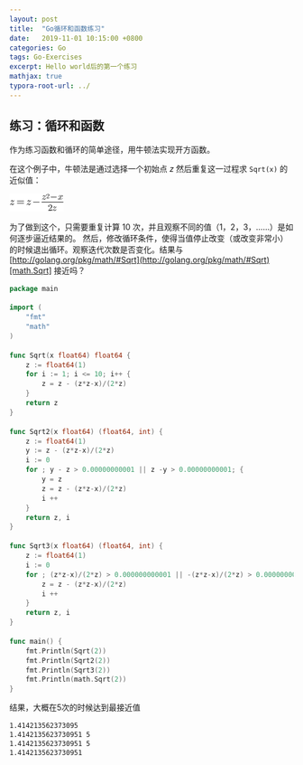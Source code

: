 ```yaml
---
layout: post
title:  "Go循环和函数练习"
date:   2019-11-01 10:15:00 +0800
categories: Go
tags: Go-Exercises
excerpt: Hello world后的第一个练习
mathjax: true
typora-root-url: ../
---
```


## 练习：循环和函数

作为练习函数和循环的简单途径，用牛顿法实现开方函数。

在这个例子中，牛顿法是通过选择一个初始点 *z* 然后重复这一过程求 `Sqrt(x)` 的近似值：

![img](/assets/images/newton.png)

为了做到这个，只需要重复计算 10 次，并且观察不同的值（1，2，3，……）是如何逐步逼近结果的。 然后，修改循环条件，使得当值停止改变（或改变非常小）的时候退出循环。观察迭代次数是否变化。结果与 [http://golang.org/pkg/math/#Sqrt](http://golang.org/pkg/math/#Sqrt)[math.Sqrt] 接近吗？

```go
package main

import (
	"fmt"
	"math"
)

func Sqrt(x float64) float64 {
	z := float64(1)
	for i := 1; i <= 10; i++ {
		z = z - (z*z-x)/(2*z)
	}
	return z
}

func Sqrt2(x float64) (float64, int) {
	z := float64(1)
	y := z - (z*z-x)/(2*z)
	i := 0
	for ; y - z > 0.00000000001 || z -y > 0.00000000001; {
		y = z
		z = z - (z*z-x)/(2*z)
		i ++
	}
	return z, i
}

func Sqrt3(x float64) (float64, int) {
	z := float64(1)
	i := 0
	for ; (z*z-x)/(2*z) > 0.000000000001 || -(z*z-x)/(2*z) > 0.000000000001; {
		z = z - (z*z-x)/(2*z)
		i ++
	}
	return z, i
}

func main() {
	fmt.Println(Sqrt(2))
	fmt.Println(Sqrt2(2))
	fmt.Println(Sqrt3(2))
	fmt.Println(math.Sqrt(2))
}
```

结果，大概在5次的时候达到最接近值

```
1.414213562373095
1.4142135623730951 5
1.4142135623730951 5
1.4142135623730951
```

